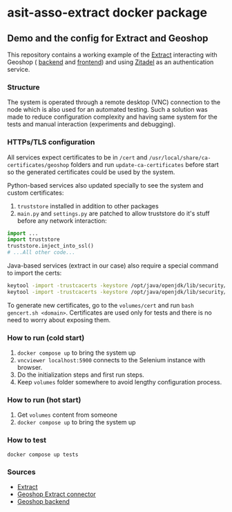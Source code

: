 asit-asso-extract docker package
=====

## Demo and the config for Extract and Geoshop

This repository contains a working example of the
[Extract](https://github.com/asit-asso/extract/) interacting with Geoshop (
[backend](https://github.com/camptocamp/geoshop-back/) and [frontend](https://github.com/camptocamp/geoshop-front/)) and
using [Zitadel](https://github.com/zitadel) as an authentication service.

### Structure
The system is operated through a remote desktop (VNC) connection to the node which is also used for
an automated testing. Such a solution was made to reduce configuration complexity and having same
system for the tests and manual interaction (experiments and debugging).

### HTTPs/TLS configuration
All services expect certificates to be in ```/cert``` and ```/usr/local/share/ca-certificates/geoshop``` folders and run ```update-ca-certificates``` before start so
the generated certificates could be used by the system.

Python-based services also updated specially to see the system and custom certificates:
1. ```truststore``` installed in addition to other packages
2. ```main.py``` and ```settings.py``` are patched to allow truststore do it's stuff before any network interaction:
```python
import ...
import truststore
truststore.inject_into_ssl()
# ...All other code...
```

Java-based services (extract in our case) also require a special command to import the certs:
```bash
keytool -import -trustcacerts -keystore /opt/java/openjdk/lib/security/cacerts -storepass changeit -noprompt -alias geoshop-back -file /cert/geoshop-back.crt
keytool -import -trustcacerts -keystore /opt/java/openjdk/lib/security/cacerts -storepass changeit -noprompt -alias geoshop-front -file /cert/geoshop-back.crt
```

To generate new certificates, go to the ```volumes/cert``` and run ```bash gencert.sh <domain>```.  Certificates are used only for tests and there is no need to worry about exposing them.

### How to run (cold start)
1. ```docker compose up``` to bring the system up
2. ```vncviewer localhost:5900``` connects to the Selenium instance with browser.
3. Do the initialization steps and first run steps.
4. Keep ```volumes``` folder somewhere to avoid lengthy configuration process.

### How to run (hot start)
1. Get ```volumes``` content from someone
2. ```docker compose up``` to bring the system up

### How to test

```docker compose up tests```

### Sources
* [Extract](https://github.com/asit-asso/extract)
* [Geoshop Extract connector](https://github.com/sitn/sitn_geoshop_connector)
* [Geoshop backend](https://github.com/camptocamp/geoshop-back/)
